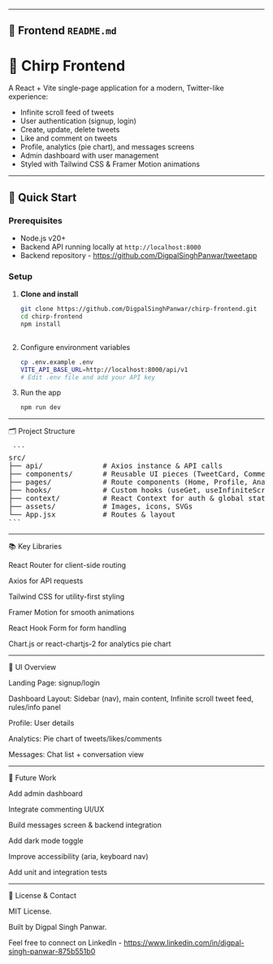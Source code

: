 
---

## 🎨 Frontend `README.md`

# 🎯 Chirp Frontend

A React + Vite single-page application for a modern, Twitter-like experience:

- Infinite scroll feed of tweets  
- User authentication (signup, login)  
- Create, update, delete tweets  
- Like and comment on tweets  
- Profile, analytics (pie chart), and messages screens  
- Admin dashboard with user management  
- Styled with Tailwind CSS & Framer Motion animations  

---

## 🚀 Quick Start

### Prerequisites

- Node.js v20+  
- Backend API running locally at `http://localhost:8000`
- Backend repository - https://github.com/DigpalSinghPanwar/tweetapp

### Setup

1. **Clone and install**  
   ```bash
   git clone https://github.com/DigpalSinghPanwar/chirp-frontend.git
   cd chirp-frontend
   npm install
    
2. Configure environment variables
     ```bash
   cp .env.example .env
   VITE_API_BASE_URL=http://localhost:8000/api/v1
   # Edit .env file and add your API key
   

3. Run the app
   ```bash
   npm run dev
   
---

🗂️ Project Structure

<pre> ``` 
src/
├── api/              # Axios instance & API calls
├── components/       # Reusable UI pieces (TweetCard, CommentList, etc.)
├── pages/            # Route components (Home, Profile, Analytics, Messages)
├── hooks/            # Custom hooks (useGet, useInfiniteScroll, etc.)
├── context/          # React Context for auth & global state
├── assets/           # Images, icons, SVGs
└── App.jsx           # Routes & layout
``` </pre>

---

📚 Key Libraries

React Router for client-side routing

Axios for API requests

Tailwind CSS for utility-first styling

Framer Motion for smooth animations

React Hook Form for form handling

Chart.js or react-chartjs-2 for analytics pie chart

---

🎨 UI Overview

Landing Page: signup/login

Dashboard Layout: Sidebar (nav), main content, Infinite scroll tweet feed, rules/info panel

Profile: User details

Analytics: Pie chart of tweets/likes/comments

Messages: Chat list + conversation view

---

🔮 Future Work

Add admin dashboard

Integrate commenting UI/UX

Build messages screen & backend integration

Add dark mode toggle

Improve accessibility (aria, keyboard nav)

Add unit and integration tests

---

📄 License & Contact

MIT License.

Built by Digpal Singh Panwar.

Feel free to connect on LinkedIn - https://www.linkedin.com/in/digpal-singh-panwar-875b551b0
